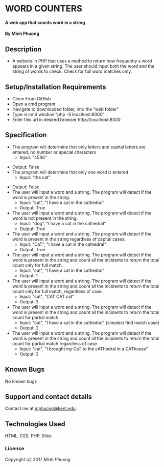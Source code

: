 # WORD COUNTERS

#### A web app that counts word in a string

#### By Minh Phuong

## Description
* A website in PHP that uses a method to return how frequently a word appears in a given string. The user should input both the word and the string of words to check. Check for full word matches only.

## Setup/Installation Requirements
* Clone From GitHub
* Open a cmd program
* Navigate to downloaded folder, into the "web folder"
* Type in cmd window "php -S localhost:8000"
* Enter this url in desired browser http://localhost:8000

## Specification
* The program will determine that only letters and capital letters are entered, no number or special characters
  * Input: "4546"
 <!-- (limit the input for the app -->
  * Output: False
* The program will determine that only one word is entered
  * Input: "the cat"
 <!-- (limit the behavior of the app -->
  * Output: False
* The user will input a word and a string. The program will detect if the word is present in the string.
  * Input: "cat", "I have a cat in the cathedral"
  <!-- (simplest find match for 1 word) -->
  * Output: True
* The user will input a word and a string. The program will detect if the word is not present in the string.
  * Input: "dog", "I have a cat in the cathedral"
  <!-- (simplest find match case for no match) -->
  * Output: True
* The user will input a word and a string. The program will detect if the word is present in the string regardless of capital cases.
  * Input: "CaT", "I have a cat in the cathedral"
  <!-- (simplest find match case for capital) -->
  * Output: True
* The user will input a word and a string. The program will detect if the word is present in the string and count all the incidents to return the total count only for full match.
  * Input: "cat", "I have a cat in the cathedral"
  <!-- (simplest find match case) -->
  * Output: 1
* The user will input a word and a string. The program will detect if the word is present in the string and count all the incidents to return the total count only for full match, regardless of case.
  * Input: "cat", "CAT CAT cat"
  <!-- (simplest find match case for full match) -->
  * Output: 3
* The user will input a word and a string. The program will detect if the word is present in the string and count all the incidents to return the total count for partial match.
  * Input: "cat", "I have a cat in the cathedral" (simplest find match case)
  <!-- (simplest find match case for partial with repeated letters in that order) -->
  * Output: 2
* The user will input a word and a string. The program will detect if the word is present in the string and count all the incidents to return the total count for partial match regardless of case.
  * Input: "cat", "I brought my CaT to the cAThedral in a CAThouse"
  <!-- (simplest find match case for partial with repeated letters in that order, regardless of case) -->
  * Output: 3

## Known Bugs

No known bugs

## Support and contact details

Contact me at mphuong@kent.edu.

## Technologies Used

HTML, CSS, PHP, Silex. 

### License

Copyright (c) 2017 *Minh Phuong*
